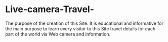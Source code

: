 # Live-camera-Travel-
The purpose of the creation of this Site. It is educational and informative for the main purpose to learn every visitor to this Site travel details for each part of the world via Web camera and information.
